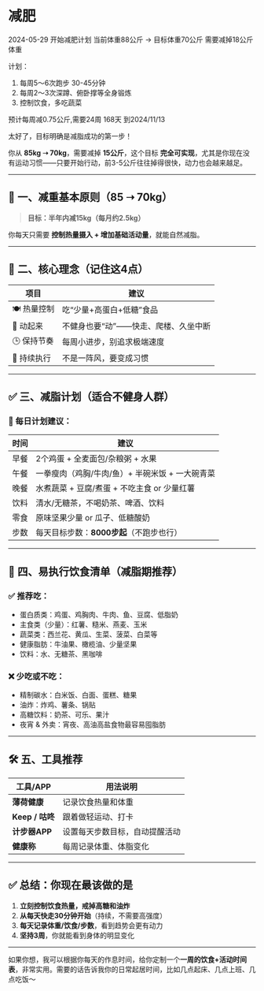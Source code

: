 # 减肥

2024-05-29 开始减肥计划 当前体重88公斤 -> 目标体重70公斤
需要减掉18公斤体重


计划：
1. 每周5～6次跑步 30-45分钟
2. 每周2～3次深蹲、俯卧撑等全身锻炼
3. 控制饮食，多吃蔬菜

预计每周减0.75公斤,需要24周 168天 到2024/11/13


太好了，目标明确是减脂成功的第一步！

你从 **85kg ➝ 70kg**，需要减掉 **15公斤**，这个目标 **完全可实现**，尤其是你现在没有运动习惯——只要开始行动，前3-5公斤往往掉得很快，动力也会越来越足。

---

## 🎯 一、减重基本原则（85 ➝ 70kg）

> **目标：半年内减15kg（每月约2.5kg）**

你每天只需要 **控制热量摄入 + 增加基础活动量**，就能自然减脂。

---

## 🧠 二、核心理念（记住这4点）

| 项目       | 建议                   |
| -------- | -------------------- |
| 🍽️ 热量控制 | 吃“少量+高蛋白+低糖”食品       |
| 🚶 动起来   | 不健身也要“动”——快走、爬楼、久坐中断 |
| 🕒 保持节奏  | 每周小进步，别追求极端速度        |
| 🔁 持续执行  | 不是一阵风，要变成习惯          |

---

## ✅ 三、减脂计划（适合不健身人群）

### 📅 每日计划建议：

| 时间 | 建议                          |
| -- | --------------------------- |
| 早餐 | 2个鸡蛋 + 全麦面包/杂粮粥 + 水果        |
| 午餐 | 一拳瘦肉（鸡胸/牛肉/鱼）+ 半碗米饭 + 一大碗青菜 |
| 晚餐 | 水煮蔬菜 + 豆腐/煮蛋 + 不吃主食 or 少量红薯 |
| 饮料 | 清水/无糖茶，不喝奶茶、啤酒、饮料           |
| 零食 | 原味坚果少量 or 瓜子、低糖酸奶           |
| 步数 | 每天目标步数：**8000步起**（不跑步也行）    |

---



## 🍲 四、易执行饮食清单（减脂期推荐）

### ✅ 推荐吃：

* 蛋白质类：鸡蛋、鸡胸肉、牛肉、鱼、豆腐、低脂奶
* 主食类（少量）：红薯、糙米、燕麦、玉米
* 蔬菜类：西兰花、黄瓜、生菜、菠菜、白菜等
* 健康脂肪：牛油果、橄榄油、少量坚果
* 饮料：水、无糖茶、黑咖啡

### ❌ 少吃或不吃：

* 精制碳水：白米饭、白面、蛋糕、糖果
* 油炸：炸鸡、薯条、锅贴
* 高糖饮料：奶茶、可乐、果汁
* 夜宵 & 外卖：宵夜、高油高盐食物最容易囤脂肪

---

## 🛠️ 五、工具推荐

| 工具/APP        | 用法说明            |
| ------------- | --------------- |
| **薄荷健康**      | 记录饮食热量和体重       |
| **Keep / 咕咚** | 跟着做轻运动、打卡       |
| **计步器APP**    | 设置每天步数目标，自动提醒活动 |
| **健康称**       | 每周记录体重、体脂变化     |

---

## ✅ 总结：你现在最该做的是

1. **立刻控制饮食热量，戒掉高糖和油炸**
2. **从每天快走30分钟开始**（持续，不需要高强度）
3. **每天记录体重/饮食/步数**，看到趋势会更有动力
4. **坚持3周**，你就能看到身体的明显变化

---

如果你想，我可以根据你每天的作息时间，给你定制一个**一周的饮食+活动时间表**，非常实用。需要的话告诉我你的日常起居时间，比如几点起床、几点上班、几点吃饭～


